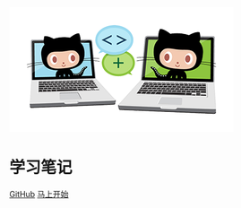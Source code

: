 ![logo](./images/icon.png)

# 学习笔记

[<i class="iconfont icon-github"></i> GitHub](https://github.com/wugenqiang/CS-Notes)
[马上开始 <i class="iconfont icon-down"></i>](#main)
